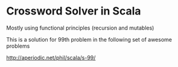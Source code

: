 # Crossword Solver in Scala
Mostly using functional principles (recursion and mutables)

This is a solution for 99th problem in the following set of awesome problems

http://aperiodic.net/phil/scala/s-99/
